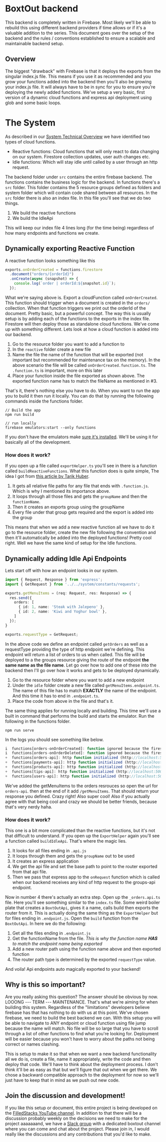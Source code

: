 # BoxtOut backend

This backend is completely written in Firebase. Most likely we'll be able to rebuild this using different backend providers if time allows or if it's a valuable addition to the series. This document goes over the setup of the backend and the rules / conventions established to ensure a scalable and maintainable backend setup.

## Overview

The biggest "drawback" with Firebase is that it deploys the exports from the singular index.js file. This means if you use it as recommended and you grow your functions added into the backend then you'll also be growing your index.js file. It will always have to be in sync for you to ensure you're deploying the newly added functions. We've setup a very basic, first version of a dynamic cloud functions and express api deployment using glob and some basic loops.

# The System

As described in our [System Technical Overview](https://github.com/FilledStacks/boxtout/wiki/System-Technical-Overview#backend-api-and-setup) we have identified two types of cloud functions. 

- Reactive functions: Cloud functions that will only react to data changing on our system. Firestore collection updates, user auth changes etc. 
- Idle functions: Which will stay idle until called by a user through an http request. 

The backend folder under `src` contains the entire firebase backend. The functions contains the business logic for the backend. In functions there's a `src` folder. This folder contains the 5 resource groups defined as folders and system folder which will contain code shared between all resources. In the `src` folder there is also an index file. In this file you'll see that we do two things. 

1. We build the reactive functions
2. We build the IdleApi

This will keep our index file 4 lines long (for the time being) regardless of how many endpoints and functions we create.

## Dynamically exporting Reactive Function

A reactive function looks something like this

```ts
exports.onOrderCreated = functions.firestore
  .document("orders/{orderId}")
  .onCreate(async (snapshot) => {
    console.log(`order | orderId:${snapshot.id}`);
  });
```

What we're saying above is. Export a cloudFunction called `onOrderCreated`. This function should trigger when a document is created in the `orders/` collection. When that function triggers we print out the orderId of the document. Pretty basic, but a powerful concept. The way this is usually setup is by adding each of the functions to the exports in the index file. Firestore will then deploy those as standalone cloud functions. We've come up with something different. Lets look at how a cloud function is added into our backend.

1. Go to the resource folder you want to add a function to
2. In the `reactive` folder create a new file
3. Name the file the name of the function that will be exported (not important but recommended for maintenance tax on the memory).
  In the above scenario the file will be called `onOrderCreated.function.ts`. The `.function.ts` is important, more on this later
4. Place your function inside the file exported as shown above. The exported function name has to match the fileName as mentioned in #3.

That's it, there's nothing else you have to do. When you want to run the app you to build it then run it locally. You can do that by running the following commands inside the functions folder.

```
// Build the app
npm run build

// run locally
firebase emulators:start --only functions
```

If you don't have the emulators make [sure it's installed](https://firebase.google.com/docs/functions/local-emulator#install_the_firebase_cli). We'll be using it for basically all of the development. 

### How does it work?

If you open up a file called `exportHelper.ts` you'll see in there is a function called `buildReactiveFunctions`. What this function does is quite simple, The idea I got from [this article by Tarik Huber](https://codeburst.io/organizing-your-firebase-cloud-functions-67dc17b3b0da). 

1. It gets all relative file paths for any file that ends with `.function.js`. Which is why I mentioned its importance above. 
2. It loops through all those files and gets the `groupName` and then the `functionName`.
3. Then it creates an exports group using the groupName
4. Every file under that group gets required and the export is added into the group

This means that when we add a new reactive function all we have to do it go to the resource folder, create the new file following the convention and then it'll automatically be added into the deployed functions! Pretty cool right. Well we have the same kind of setup for the Idle functions.

## Dynamically adding Idle Api Endpoints

Lets start off with how an endpoint looks in our system.

```ts
import { Request, Response } from 'express';
import { GetRequest } from '../../system/constants/requests';

exports.getMenuItems = (req: Request, res: Response) => {
  res.send({
    orders: [
      { id: 1, name: 'Steak with Jalepeno' },
      { id: 2, name: 'Kiwi and Yoghur bowl' },
    ]
  });
}

exports.requestType = GetRequest;
```

In the above code we define an endpoint called `getOrders` as well as a requestType providing the type of http endpoint we're defining. This endpoint will return a list of orders to us when called. This file will be deployed to a the groups resource giving the route of the endpoint **the same name as the file name**. Let go over how to add one of these into the backend then I'll go over how it works and gets to be deployed dynamically.

1. Go to the resource folder where you want to add a new endpoint
2. Under the `idle` folder create a new file called `getMenuItems.endpoint.ts`. The name of this file has to match **EXACTLY** the name of the endpoint. And this time it has to end in `.endpoint.ts`. 
3. Place the code from above in the file and that's it.

The same thing applies for running locally and building. This time we'll use a built in command that performs the build and starts the emulator. Run the following in the functions folder.

```
npm run serve
```

In the logs you should see something like below.

```ts
i  functions[orders-onOrderCreated]: function ignored because the firestore emulator does not exist or is not running.
i  functions[orders-onOrderDeleted]: function ignored because the firestore emulator does not exist or is not running.
+  functions[orders-api]: http function initialized (http://localhost:5000/boxtout-production/us-central1/orders-api).
+  functions[payments-api]: http function initialized (http://localhost:5000/boxtout-production/us-central1/payments-api).
+  functions[products-api]: http function initialized (http://localhost:5000/boxtout-production/us-central1/products-api).
+  functions[tips-api]: http function initialized (http://localhost:5000/boxtout-production/us-central1/tips-api).
+  functions[users-api]: http function initialized (http://localhost:5000/boxtout-production/us-central1/users-api).
```

We've added the getMenuItems to the orders resrouces so open the url for `orders-api`. then at the end of it add `/getMenuItems`. That should return your response you defined. Crazy right! Also super cool! Also if you actually agree with that being cool and crazy we should be better friends, because that's very nerdy haha.

### How does it work?

This one is a bit more complicated than the reactive functions, but it's not that difficult to understand. If you open up the `ExportHelper` again you'll see a function called `buildIdleApi`. That's where the magic lies.

1. It looks for all files ending in `.api.js`
2. It loops through them and gets the `groupName` out to be used
3. It creates an express application
4. We get the api file and set the base path to point to the router exported from that api file.
5. Then we pass that express app to the `onRequest` function which is called when our backend receives any kind of http request to the groups-api endpoint. 

Now in number 4 there's actually an extra step. Open up the `_orders.api.ts` file. Here you'll see something similar to the `index.ts` file. Some weird boiler plate that creates a `BoxtOutApi`, gives it a name, calls build then exports the router from it. This is actually doing the same thing as the `ExportHelper` but for files ending in `.endpoint.js`. Open the `build` function from the `BoxtOutApi`. In here we do the following:

1. Get all the files ending in `.endpoint.js`
2. Get the functionName from the file. *This is why the function name **HAS** to match the endpoint name being exported*
3. Add a new router path using the function name above and then exported function
4. The router path type is determined by the exported `requestType` value.

And voila! Api endpoints auto magically exported to your backend!

## Why is this so important? 

Are you really asking this question? The answer should be obvious by now. LOOONG --- TERM --- MAINTENANCE. That's what we're aiming for when building this system. Regardless of the "limitations" developers believe firebase has that has nothing to do with us at this point. We've chosen firebase, we need to build the best backend we can. With this setup you will be able to navigate to ANY endpoint or cloud function using file jump because the name will match. No file will be so large that you have to scroll through a list of other functions to find what you're looking for. Deployment will be easier because you won't have to worry about the paths not being correct or names clashing.

This is setup to make it so that when we want a new backend functionality all we do is, create a file, name it appropriately, write the code and then deploy that code. We'll have to think about the deployment process. I don't think it'll be as easy as that but we'll figure that out when we get there. We chose a backward compatible approach to the deployment for now so we'll just have to keep that in mind as we push out new code.

## Join the discussion and development!

If you like this setup or document, this entire project is being developed on the [FilledStacks YouTube channel](https://www.youtube.com/filledstacks). In addition to that there will be a discussion probably weekly on the decisions we need to make for the project aaaaaaand, we have a [Slack group](https://join.slack.com/t/filledstacks/shared_invite/zt-kjy2db0n-XJSiovQ69kVc1xcvekjA3w) with a dedicated boxtout channel where you can come and chat about the project. Please join in, I would really like the discussions and any contributions that you'd like to make.


